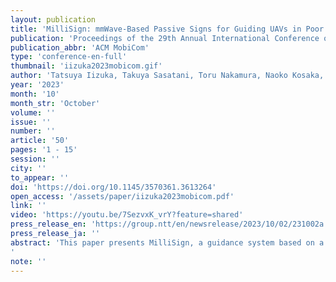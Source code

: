 ```yaml
---
layout: publication
title: 'MilliSign: mmWave-Based Passive Signs for Guiding UAVs in Poor Visibility Conditions'
publication: 'Proceedings of the 29th Annual International Conference on Mobile Computing and Networking'
publication_abbr: 'ACM MobiCom'
type: 'conference-en-full'
thumbnail: 'iizuka2023mobicom.gif'
author: 'Tatsuya Iizuka, Takuya Sasatani, Toru Nakamura, Naoko Kosaka, Masaki Hisada, and Yoshihiro Kawahara'
year: '2023'
month: '10'
month_str: 'October'
volume: ''
issue: ''
number: ''
article: '50'
pages: '1 - 15'
session: ''
city: ''
to_appear: ''
doi: 'https://doi.org/10.1145/3570361.3613264'
open_access: '/assets/paper/iizuka2023mobicom.pdf'
link: ''
video: 'https://youtu.be/7SezvxK_vrY?feature=shared'
press_release_en: 'https://group.ntt/en/newsrelease/2023/10/02/231002a.html'
press_release_ja: ''
abstract: 'This paper presents MilliSign, a guidance system based on a batteryless tag to support unmanned aerial vehicles in all-weather conditions. Conventional batteryless guidance systems using visual signs fail to work in inclement weather due to poor visibility. The need for all-weather operation with long-range readability encourages the use of millimeter wave (mmWave) radar, which poses challenges in providing a wide 3-D read range and low-cost operation. To address these challenges, we introduce a corner reflector (CR) array-based chipless RFID tag and a one-shot slant range reading procedure with COTS mmWave radar. We establish a novel design method for the shape and alignment of CR units to decrease the tag''s size and expand the 3-D read range. Additionally, we develop a signal-processing pipeline based on Root-MUSIC to achieve accurate power and spatial estimation, which facilitate automatic tag detection. Our evaluation demonstrates that the tag, measuring 292 mm × 600 mm × 19 mm and storing 8 bits, can be read by mmWave radar from a distance of more than 10 m with a viewing angle of more than 30° in elevation and azimuth. Moreover, its performance remains stable in poor visibility conditions and multipath-rich environments.'
note: ''
---
```

